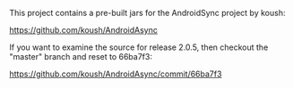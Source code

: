 This project contains a pre-built jars for the AndroidSync
project by koush:

  https://github.com/koush/AndroidAsync

If you want to examine the source for release 2.0.5, then
checkout the "master" branch and reset to 66ba7f3:
 
  https://github.com/koush/AndroidAsync/commit/66ba7f3

